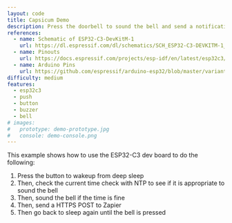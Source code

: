 ```yaml
---
layout: code
title: Capsicum Demo
description: Press the doorbell to sound the bell and send a notification if the current time is appropriate
references:
  - name: Schematic of ESP32-C3-DevKitM-1
    url: https://dl.espressif.com/dl/schematics/SCH_ESP32-C3-DEVKITM-1_V1_20200915A.pdf
  - name: Pinouts
    url: https://docs.espressif.com/projects/esp-idf/en/latest/esp32c3/hw-reference/esp32c3/user-guide-devkitm-1.html#pin-layout
  - name: Arduino Pins
    url: https://github.com/espressif/arduino-esp32/blob/master/variants/esp32c3/pins_arduino.h
difficulty: medium
features:
  - esp32c3
  - push
  - button
  - buzzer
  - bell
# images:
#   prototype: demo-prototype.jpg
#   console: demo-console.png
---
```


This example shows how to use the ESP32-C3 dev board to do the following:

1. Press the button to wakeup from deep sleep
1. Then, check the current time check with NTP to see if it is appropriate to sound the bell
1. Then, sound the bell if the time is fine
1. Then, send a HTTPS POST to Zapier
1. Then go back to sleep again until the bell is pressed
